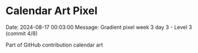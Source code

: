 # Calendar Art Pixel

Date: 2024-08-17 00:03:00
Message: Gradient pixel week 3 day 3 - Level 3 (commit 4/8)

Part of GitHub contribution calendar art
